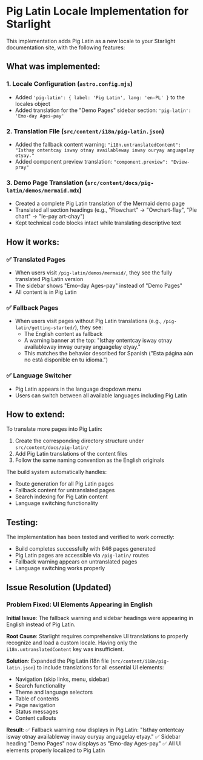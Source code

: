 # Pig Latin Locale Implementation for Starlight

This implementation adds Pig Latin as a new locale to your Starlight documentation site, with the following features:

## What was implemented:

### 1. **Locale Configuration** (`astro.config.mjs`)
- Added `'pig-latin': { label: 'Pig Latin', lang: 'en-PL' }` to the locales object
- Added translation for the "Demo Pages" sidebar section: `'pig-latin': 'Emo-day Ages-pay'`

### 2. **Translation File** (`src/content/i18n/pig-latin.json`)
- Added the fallback content warning: `"i18n.untranslatedContent": "Isthay ontentcay isway otnay availableway inway ouryay anguagelay etyay."`
- Added component preview translation: `"component.preview": "Eview-pray"`

### 3. **Demo Page Translation** (`src/content/docs/pig-latin/demos/mermaid.mdx`)
- Created a complete Pig Latin translation of the Mermaid demo page
- Translated all section headings (e.g., "Flowchart" → "Owchart-flay", "Pie chart" → "Ie-pay art-chay")
- Kept technical code blocks intact while translating descriptive text

## How it works:

### ✅ **Translated Pages**
- When users visit `/pig-latin/demos/mermaid/`, they see the fully translated Pig Latin version
- The sidebar shows "Emo-day Ages-pay" instead of "Demo Pages"
- All content is in Pig Latin

### ✅ **Fallback Pages**
- When users visit pages without Pig Latin translations (e.g., `/pig-latin/getting-started/`), they see:
  - The English content as fallback
  - A warning banner at the top: "Isthay ontentcay isway otnay availableway inway ouryay anguagelay etyay."
  - This matches the behavior described for Spanish ("Esta página aún no está disponible en tu idioma.")

### ✅ **Language Switcher**
- Pig Latin appears in the language dropdown menu
- Users can switch between all available languages including Pig Latin

## How to extend:

To translate more pages into Pig Latin:
1. Create the corresponding directory structure under `src/content/docs/pig-latin/`
2. Add Pig Latin translations of the content files
3. Follow the same naming convention as the English originals

The build system automatically handles:
- Route generation for all Pig Latin pages
- Fallback content for untranslated pages
- Search indexing for Pig Latin content
- Language switching functionality

## Testing:

The implementation has been tested and verified to work correctly:
- Build completes successfully with 646 pages generated
- Pig Latin pages are accessible via `/pig-latin/` routes
- Fallback warning appears on untranslated pages
- Language switching works properly

## Issue Resolution (Updated)

### Problem Fixed: UI Elements Appearing in English
**Initial Issue**: The fallback warning and sidebar headings were appearing in English instead of Pig Latin.

**Root Cause**: Starlight requires comprehensive UI translations to properly recognize and load a custom locale. Having only the `i18n.untranslatedContent` key was insufficient.

**Solution**: Expanded the Pig Latin i18n file (`src/content/i18n/pig-latin.json`) to include translations for all essential UI elements:
- Navigation (skip links, menu, sidebar)
- Search functionality
- Theme and language selectors
- Table of contents
- Page navigation
- Status messages
- Content callouts

**Result**:
✅ Fallback warning now displays in Pig Latin: "Isthay ontentcay isway otnay availableway inway ouryay anguagelay etyay."
✅ Sidebar heading "Demo Pages" now displays as "Emo-day Ages-pay"
✅ All UI elements properly localized to Pig Latin
